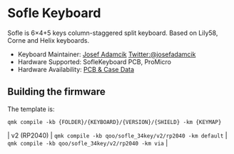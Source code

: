 # Sofle Keyboard

Sofle is 6×4+5 keys column-staggered split keyboard. Based on Lily58, Corne and Helix keyboards.

* Keyboard Maintainer: [Josef Adamcik](https://josef-adamcik.cz) [Twitter:@josefadamcik](https://twitter.com/josefadamcik)
* Hardware Supported: SofleKeyboard PCB, ProMicro
* Hardware Availability: [PCB & Case Data](https://github.com/josefadamcik/SofleKeyboard)

## Building the firmware

The template is:

```shell
qmk compile -kb {FOLDER}/{KEYBOARD}/{VERSION}/{SHIELD} -km {KEYMAP}
```

| v2 (RP2040)   | `qmk compile -kb qoo/sofle_34key/v2/rp2040 -km default`    | `qmk compile -kb qoo/sofle_34key/v2/rp2040 -km via`    |
